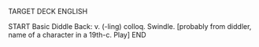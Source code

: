 TARGET DECK
ENGLISH

START
Basic
Diddle
Back: v. (-ling) colloq. Swindle. [probably from diddler, name of a character in a 19th-c. Play]
END
